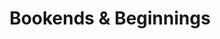 ---
title: "Bookends & Beginnings"
url: /evanston/bookends-and-beginnings-sherman-avenue/
shop: books
---